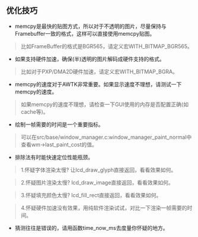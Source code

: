 ## 优化技巧

* memcpy是最快的贴图方式，所以对于不透明的图片，尽量保持与Framebuffer一致的格式，这样可以直接使用memcpy贴图。

> 比如FrameBuffer的格式是BGR565，请定义宏WITH\_BITMAP\_BGR565。

* 如果支持硬件加速，确保(半)透明的图片解码成硬件支持的格式。

> 比如对于PXP/DMA2D硬件加速，请定义宏WITH\_BITMAP\_BGRA。

* memcpy的速度对于AWTK非常重要。如果显示速度不理想，请测试一下memcpy的速度。

> 如果memcpy的速度不理想，请检查一下GUI使用的内存是否配置正确(如cache等)。

* 绘制一帧需要的时间是一个重要指标。

> 可以在src/base/window\_manager.c:window\_manager\_paint\_normal中查看wm->last\_paint\_cost的值。

* 排除法有时能快速定位性能瓶颈。

> 1.怀疑字体渲染太慢? 让lcd\_draw\_glyph直接返回，看看效果如何。

> 2.怀疑图片渲染太慢? lcd\_draw\_image直接返回，看看效果如何。

> 3.怀疑填充颜色太慢? lcd\_fill\_rect直接返回，看看效果如何。

> 4.怀疑硬件加速没有效果，用纯软件渲染试试，对比一下渲染一帧需要的时间。

* 猜测往往是错误的，请用函数time\_now\_ms去度量你怀疑的地方。
